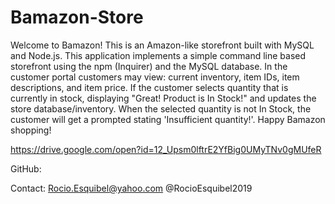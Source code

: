 # Bamazon-Store
Welcome to Bamazon! This is an Amazon-like storefront built with MySQL and Node.js.  This application implements a simple command line based storefront using the npm (Inquirer) and the MySQL database. In the customer portal customers may view: current inventory, item IDs, item descriptions, and item price.  If the customer selects quantity that is currently in stock, displaying "Great! Product is In Stock!" and updates the store database/inventory. When the selected quantity is not In Stock, the customer will get a prompted stating 'Insufficient quantity!'.
Happy Bamazon shopping!

https://drive.google.com/open?id=12_Upsm0lftrE2YfBig0UMyTNv0gMUfeR

GitHub: 

Contact: Rocio.Esquibel@yahoo.com @RocioEsquibel2019
